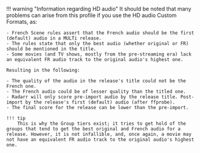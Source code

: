 !!! warning "Information regarding HD audio"
    It should be noted that many problems can arise from this profile if you use the HD audio Custom Formats, as:

    - French Scene rules assert that the French audio should be the first (default) audio in a MULTi release.
    - The rules state that only the best audio (whether original or FR) should be mentioned in the title.
    - Some movies (and TV shows, mostly from the pre-streaming era) lack an equivalent FR audio track to the original audio's highest one.

    Resulting in the following:

    - The quality of the audio in the release's title could not be the French one.
    - The French audio could be of lesser quality than the titled one.
    - Radarr will only score pre-import audio by the release title. Post-import by the release's first (default) audio (after ffprobe).
    - The final score for the release can be lower than the pre-import.

    !!! tip
        This is why the Group tiers exist; it tries to get hold of the groups that tend to get the best original and French audio for a release. However, it is not infallible, and, once again, a movie may not have an equivalent FR audio track to the original audio's highest one.
